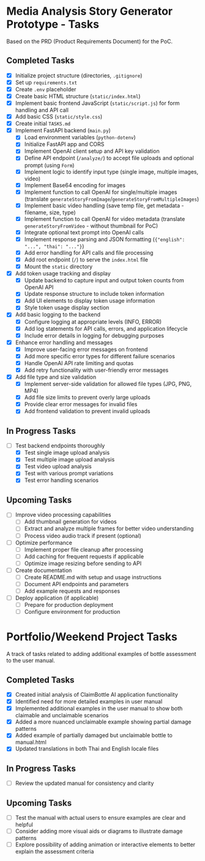 # Media Analysis Story Generator Prototype - Tasks

Based on the PRD (Product Requirements Document) for the PoC.

## Completed Tasks
- [x] Initialize project structure (directories, `.gitignore`)
- [x] Set up `requirements.txt`
- [x] Create `.env` placeholder
- [x] Create basic HTML structure (`static/index.html`)
- [x] Implement basic frontend JavaScript (`static/script.js`) for form handling and API call
- [x] Add basic CSS (`static/style.css`)
- [x] Create initial `TASKS.md`
- [x] Implement FastAPI backend (`main.py`)
    - [x] Load environment variables (`python-dotenv`)
    - [x] Initialize FastAPI app and CORS
    - [x] Implement OpenAI client setup and API key validation
    - [x] Define API endpoint (`/analyze/`) to accept file uploads and optional prompt (using `Form`)
    - [x] Implement logic to identify input type (single image, multiple images, video)
    - [x] Implement Base64 encoding for images
    - [x] Implement function to call OpenAI for single/multiple images (translate `generateStoryFromImage`/`generateStoryFromMultipleImages`)
    - [x] Implement basic video handling (save temp file, get metadata - filename, size, type)
    - [x] Implement function to call OpenAI for video metadata (translate `generateStoryFromVideo` - without thumbnail for PoC)
    - [x] Integrate optional text prompt into OpenAI calls
    - [x] Implement response parsing and JSON formatting (`{"english": "...", "thai": "..."}`)
    - [x] Add error handling for API calls and file processing
    - [x] Add root endpoint (`/`) to serve the `index.html` file
    - [x] Mount the `static` directory
- [x] Add token usage tracking and display
    - [x] Update backend to capture input and output token counts from OpenAI API
    - [x] Update response structure to include token information
    - [x] Add UI elements to display token usage information
    - [x] Style token usage display section
- [x] Add basic logging to the backend
    - [x] Configure logging at appropriate levels (INFO, ERROR)
    - [x] Add log statements for API calls, errors, and application lifecycle
    - [x] Include error details in logging for debugging purposes
- [x] Enhance error handling and messages 
    - [x] Improve user-facing error messages on frontend
    - [x] Add more specific error types for different failure scenarios
    - [x] Handle OpenAI API rate limiting and quotas
    - [x] Add retry functionality with user-friendly error messages
- [x] Add file type and size validation
    - [x] Implement server-side validation for allowed file types (JPG, PNG, MP4)
    - [x] Add file size limits to prevent overly large uploads
    - [x] Provide clear error messages for invalid files
    - [x] Add frontend validation to prevent invalid uploads

## In Progress Tasks
- [ ] Test backend endpoints thoroughly
    - [x] Test single image upload analysis
    - [x] Test multiple image upload analysis
    - [x] Test video upload analysis
    - [x] Test with various prompt variations
    - [x] Test error handling scenarios

## Upcoming Tasks
- [ ] Improve video processing capabilities
    - [ ] Add thumbnail generation for videos
    - [ ] Extract and analyze multiple frames for better video understanding
    - [ ] Process video audio track if present (optional)
- [ ] Optimize performance
    - [ ] Implement proper file cleanup after processing
    - [ ] Add caching for frequent requests if applicable
    - [ ] Optimize image resizing before sending to API
- [ ] Create documentation
    - [ ] Create README.md with setup and usage instructions
    - [ ] Document API endpoints and parameters
    - [ ] Add example requests and responses
- [ ] Deploy application (if applicable)
    - [ ] Prepare for production deployment
    - [ ] Configure environment for production

# Portfolio/Weekend Project Tasks

A track of tasks related to adding additional examples of bottle assessment to the user manual.

## Completed Tasks
- [x] Created initial analysis of ClaimBottle AI application functionality
- [x] Identified need for more detailed examples in user manual
- [x] Implemented additional examples in the user manual to show both claimable and unclaimable scenarios
- [x] Added a more nuanced unclaimable example showing partial damage patterns
- [x] Added example of partially damaged but unclaimable bottle to manual.html
- [x] Updated translations in both Thai and English locale files

## In Progress Tasks
- [ ] Review the updated manual for consistency and clarity

## Upcoming Tasks
- [ ] Test the manual with actual users to ensure examples are clear and helpful
- [ ] Consider adding more visual aids or diagrams to illustrate damage patterns
- [ ] Explore possibility of adding animation or interactive elements to better explain the assessment criteria 